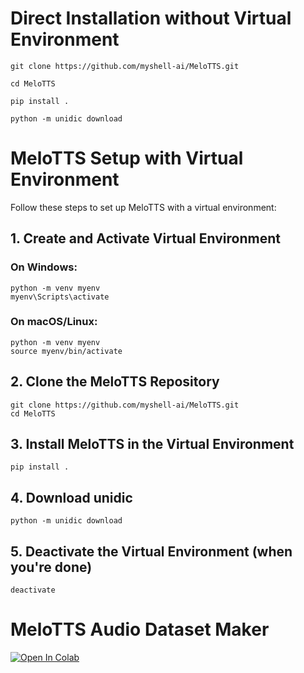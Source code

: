 # Direct Installation without Virtual Environment
```
git clone https://github.com/myshell-ai/MeloTTS.git
```
```
cd MeloTTS
```
```
pip install .
```
```
python -m unidic download
```


# MeloTTS Setup with Virtual Environment

Follow these steps to set up MeloTTS with a virtual environment:

## 1. Create and Activate Virtual Environment

### On Windows:
```
python -m venv myenv
myenv\Scripts\activate
```
### On macOS/Linux:
```
python -m venv myenv
source myenv/bin/activate
```
## 2. Clone the MeloTTS Repository
```
git clone https://github.com/myshell-ai/MeloTTS.git
cd MeloTTS
```
## 3. Install MeloTTS in the Virtual Environment
```
pip install .
```
## 4. Download unidic
```
python -m unidic download
```
## 5. Deactivate the Virtual Environment (when you're done)
```
deactivate
```


# MeloTTS Audio Dataset Maker<br>
[![Open In Colab](https://colab.research.google.com/assets/colab-badge.svg)](https://colab.research.google.com/github/NeuralFalconYT/MeloTTS/blob/main/MeloTTS_Audio_Dataset_Maker.ipynb) <br>



